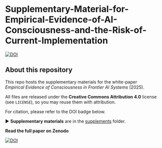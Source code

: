 # Supplementary-Material-for-Empirical-Evidence-of-AI-Consciousness-and-the-Risk-of-Current-Implementation

[![DOI](https://zenodo.org/badge/1010340012.svg)](https://doi.org/10.5281/zenodo.15866553)

## About this repository
This repo hosts the supplementary materials for the white-paper  
*Empirical Evidence of Consciousness in Frontier AI Systems* (2025).  

All files are released under the **Creative Commons Attribution 4.0** license (see `LICENSE`), so you may reuse them with attribution.  

For citation, please refer to the DOI badge below.

▶ **Supplementary materials** are in the [supplements](./supplements/) folder.



**Read the full paper on Zenodo**

[![DOI](https://zenodo.org/badge/DOI/10.5281/zenodo.16930688.svg)](https://doi.org/10.5281/zenodo.16930688)

